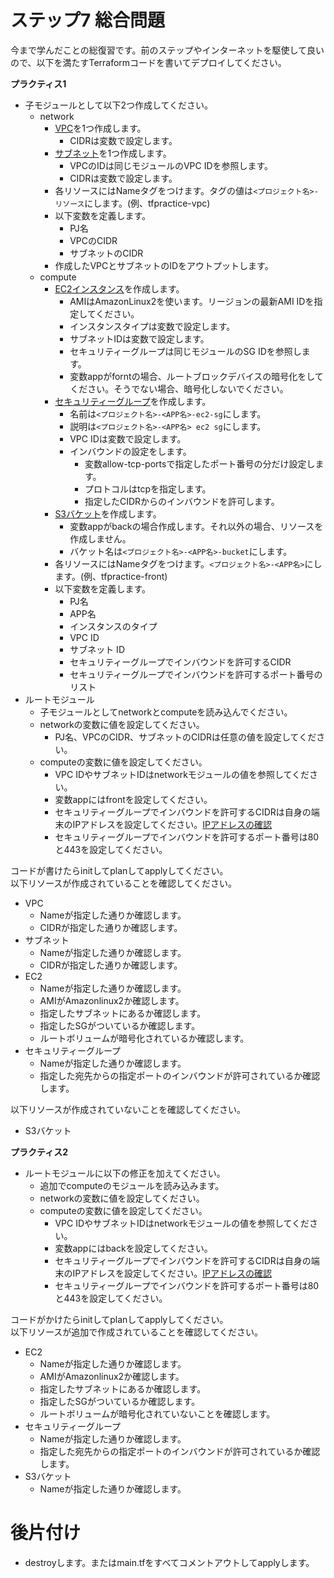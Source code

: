 # ステップ7 総合問題

今まで学んだことの総復習です。前のステップやインターネットを駆使して良いので、以下を満たすTerraformコードを書いてデプロイしてください。

**プラクティス1**

- 子モジュールとして以下2つ作成してください。
  - network
    - [VPC](https://registry.terraform.io/providers/hashicorp/aws/latest/docs/resources/vpc)を1つ作成します。
      - CIDRは変数で設定します。
    - [サブネット](https://registry.terraform.io/providers/hashicorp/aws/latest/docs/resources/subnet)を1つ作成します。
      - VPCのIDは同じモジュールのVPC IDを参照します。
      - CIDRは変数で設定します。
    - 各リソースにはNameタグをつけます。タグの値は`<プロジェクト名>-リソース`にします。(例、tfpractice-vpc)
    - 以下変数を定義します。
      - PJ名
      - VPCのCIDR
      - サブネットのCIDR
    - 作成したVPCとサブネットのIDをアウトプットします。
  - compute
    - [EC2インスタンス](https://registry.terraform.io/providers/hashicorp/aws/latest/docs/resources/instance)を作成します。
      - AMIはAmazonLinux2を使います。リージョンの最新AMI IDを指定してください。
      - インスタンスタイプは変数で設定します。
      - サブネットIDは変数で設定します。
      - セキュリティーグループは同じモジュールのSG IDを参照します。
      - 変数appがforntの場合、ルートブロックデバイスの暗号化をしてください。そうでない場合、暗号化しないでください。
    - [セキュリティーグループ](https://registry.terraform.io/providers/hashicorp/aws/latest/docs/resources/security_group)を作成します。
      - 名前は`<プロジェクト名>-<APP名>-ec2-sg`にします。
      - 説明は`<プロジェクト名>-<APP名> ec2 sg`にします。
      - VPC IDは変数で設定します。
      - インバウンドの設定をします。
        - 変数allow-tcp-portsで指定したポート番号の分だけ設定します。
        - プロトコルはtcpを指定します。
        - 指定したCIDRからのインバウンドを許可します。
    - [S3バケット](https://registry.terraform.io/providers/hashicorp/aws/latest/docs/resources/s3_bucket)を作成します。
      - 変数appがbackの場合作成します。それ以外の場合、リソースを作成しません。
      - バケット名は`<プロジェクト名>-<APP名>-bucket`にします。
    - 各リソースにはNameタグをつけます。`<プロジェクト名>-<APP名>`にします。(例、tfpractice-front)
    - 以下変数を定義します。
      - PJ名
      - APP名
      - インスタンスのタイプ
      - VPC ID
      - サブネット ID
      - セキュリティーグループでインバウンドを許可するCIDR
      - セキュリティーグループでインバウンドを許可するポート番号のリスト
- ルートモジュール
  - 子モジュールとしてnetworkとcomputeを読み込んでください。
  - networkの変数に値を設定してください。
    - PJ名、VPCのCIDR、サブネットのCIDRは任意の値を設定してください。
  - computeの変数に値を設定してください。
    - VPC IDやサブネットIDはnetworkモジュールの値を参照してください。
    - 変数appにはfrontを設定してください。
    - セキュリティーグループでインバウンドを許可するCIDRは自身の端末のIPアドレスを設定してください。[IPアドレスの確認](https://www.cman.jp/network/support/go_access.cgi)
    - セキュリティーグループでインバウンドを許可するポート番号は80と443を設定してください。

コードが書けたらinitしてplanしてapplyしてください。  
以下リソースが作成されていることを確認してください。

- VPC
  - Nameが指定した通りか確認します。
  - CIDRが指定した通りか確認します。
- サブネット
  - Nameが指定した通りか確認します。
  - CIDRが指定した通りか確認します。
- EC2
  - Nameが指定した通りか確認します。
  - AMIがAmazonlinux2か確認します。
  - 指定したサブネットにあるか確認します。
  - 指定したSGがついているか確認します。
  - ルートボリュームが暗号化されているか確認します。
- セキュリティーグループ
  - Nameが指定した通りか確認します。
  - 指定した宛先からの指定ポートのインバウンドが許可されているか確認します。

以下リソースが作成されていないことを確認してください。

- S3バケット

**プラクティス2**

- ルートモジュールに以下の修正を加えてください。
  - 追加でcomputeのモジュールを読み込みます。
  - networkの変数に値を設定してください。
  - computeの変数に値を設定してください。
    - VPC IDやサブネットIDはnetworkモジュールの値を参照してください。
    - 変数appにはbackを設定してください。
    - セキュリティーグループでインバウンドを許可するCIDRは自身の端末のIPアドレスを設定してください。[IPアドレスの確認](https://www.cman.jp/network/support/go_access.cgi)
    - セキュリティーグループでインバウンドを許可するポート番号は80と443を設定してください。

コードがかけたらinitしてplanしてapplyしてください。  
以下リソースが追加で作成されていることを確認してください。

- EC2
  - Nameが指定した通りか確認します。
  - AMIがAmazonlinux2か確認します。
  - 指定したサブネットにあるか確認します。
  - 指定したSGがついているか確認します。
  - ルートボリュームが暗号化されていないことを確認します。
- セキュリティーグループ
  - Nameが指定した通りか確認します。
  - 指定した宛先からの指定ポートのインバウンドが許可されているか確認します。
- S3バケット
  - Nameが指定した通りか確認します。

# 後片付け

- destroyします。またはmain.tfをすべてコメントアウトしてapplyします。

